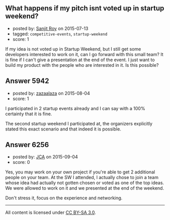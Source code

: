 ## What happens if my pitch isnt voted up in startup weekend?

- posted by: [Sanjit Roy](https://stackexchange.com/users/4842411/sanjit-roy) on 2015-07-13
- tagged: `competitive-events`, `startup-weekend`
- score: 1

If my idea is not voted up in Startup Weekend, but I still get some developers interested to work on it, can I go forward with this small team? It is fine if I can't give a presentation at the end of the event. I just want to build my product with the people who are interested in it. Is this possible? 


## Answer 5942

- posted by: [zazaalaza](https://stackexchange.com/users/4672194/zazaalaza) on 2015-08-04
- score: 1

I participated in 2 startup events already and I can say with a 100% certainty that it is fine. 

The second startup weekend I participated at, the organizers explicitly stated this exact scenario and that indeed it is possible.



## Answer 6256

- posted by: [JCA](https://stackexchange.com/users/6822638/jca) on 2015-09-04
- score: 0

Yes, you may work on your own project if you're able to get 2 additional people on your team. At the SW I attended, I actually chose to join a team whose idea had actually not gotten chosen or voted as one of the top ideas. We were allowed to work on it and we presented at the end of the weekend.

Don't stress it, focus on the experience and networking. 



---

All content is licensed under [CC BY-SA 3.0](https://creativecommons.org/licenses/by-sa/3.0/).
